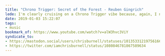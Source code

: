 ```yaml
---
title: "Chrono Trigger: Secret of the Forest - Reuben Gingrich"
lede: I'm clearly cruising on a Chrono Trigger vibe because, again, I need to share some music by some unquestionably-talented musicians, @reubengingrich (<a href="http://reubengingrich.com/">http://reubengingrich.com/</a>). But how can you not love <q>Secret of the Forest</q>?
date: 2019-01-03 15:22:07
tags:
- music
bookmark_of: https://www.youtube.com/watch?v=alW3hvc3ViY
syndicate_to:
- https://mastodon.social/users/chrisburnell/statuses/101353312197561669
- https://twitter.com/iamchrisburnell/status/1080846781867589634
---
```


